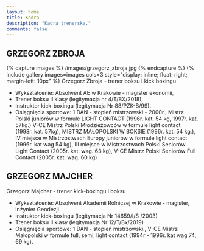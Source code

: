 ```yaml
---
layout: home
title: Kadra
description: "Kadra trenerska."
comments: false
---
```

## GRZEGORZ ZBROJA
{% capture images %}
	/images/grzegorz_zbroja.jpg
{% endcapture %}
{% include gallery images=images cols=3 style="display: inline; float: right; margin-left: 10px" %}
Grzegorz Zbroja - trener boksu i kick boxingu 
* Wykształcenie: Absolwent AE w Krakowie - magister ekonomii,
* Trener boksu II klasy (legitymacja nr 4/T/BX/2018),
* Instruktor kick-boxingu (legitymacja Nr 88/PZK-B/99). 
* Osiągnięcia sportowe: 1 DAN - stopień mistrzowski - 2000r., Mistrz Polski juniorów w formule LIGHT CONTACT (1996r. kat. 54 kg, 1997r. kat. 57kg.) V-CE Mistrz Polski Młodzieżowców w formule light contact (1998r. kat. 57kg), MISTRZ MAŁOPOLSKI W BOKSIE (1996r. kat. 54 kg.), IV miejsce w Mistrzostwach Europy juniorów w formule light contact (1996r. kat wag 54 kg), III miejsce w Mistrzostwach Polski Seniorów Light Contact (2005r. kat. wag. 63 kg), V-CE Mistrz Polski Seniorów Full Contact (2005r. kat. wag. 60 kg)

## GRZEGORZ MAJCHER

Grzegorz Majcher - trener kick-boxingu i boksu
* Wykształcenie: Absolwent Akademii Rolniczej w Krakowie - magister, inżynier Geodezji 
* Instruktor kick-boxingu (legitymacja Nr 14659/I/S /2003)
* Trener boksu II klasy (legitymacja Nr 12/T/Bx/2019)
* Osiągnięcia sportowe: 1 DAN - stopień mistrzowski., V-CE Mistrz Małopolski w formule full, semi, light contact (1994r - 1996r. kat wag 74, 69 kg).
